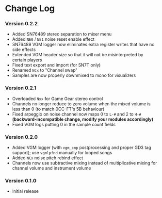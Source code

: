 # Change Log

### Version 0.2.2

- Added SN76489 stereo separation to mixer menu
- Added `NE0` / `NE1` noise reset enable effect
- SN76489 VGM logger now eliminates extra register writes that have no side effects
- Extended VGM header size so that it will not be misinterpreted by certain players
- Fixed text export and import (for SN7T only)
- Renamed `NCx` to "Channel swap"
- Samples are now properly downmixed to mono for visualizers

### Version 0.2.1

- Overloaded `Nxx` for Game Gear stereo control
- Channels no longer reduce to zero volume when the mixed volume is less than 0 (to match 0CC-FT's 5B behaviour)
- Fixed arpeggio on noise channel now maps 0 to `L-#` and 2 to `H-#` **(backward-incompatible change, modify your modules accordingly)**
- Fixed VGM logs putting 0 in the sample count fields

### Version 0.2.0

- Added VGM logger (with `vgm_cmp` postprocessing and proper GD3 tag support); use `vgmlpfnd` manually for looped songs
- Added `NCx` noise pitch rebind effect
- Channels now use subtractive mixing instead of multiplicative mixing for channel volume and instrument volume

### Version 0.1.0

- Initial release
